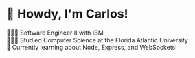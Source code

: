 # 👋 Howdy, I'm Carlos!
👩🏻‍💻 Software Engineer II with IBM<br/>
👩🏻‍🎓 Studied Computer Science at the Florida Atlantic University<br/>
💭 Currently learning about Node, Express, and WebSockets!

<!--
**carlospinto8/carlospinto8** is a ✨ _special_ ✨ repository because its `README.md` (this file) appears on your GitHub profile.

Here are some ideas to get you started:

- 🔭 I’m currently working on ...
- 🌱 I’m currently learning ...
- 👯 I’m looking to collaborate on ...
- 🤔 I’m looking for help with ...
- 💬 Ask me about ...
- 📫 How to reach me: ...
- 😄 Pronouns: ...
- ⚡ Fun fact: ...
-->
